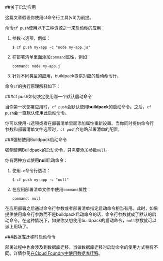 ##关于启动应用

这篇文章假设你使用cf命令行工具(v6)为前提。

命令```cf push```使用以下三种资源之一来启动你的应用：

1. 参数```-c```选项，例如：

	```
	$ cf push my-app -c "node my-app.js"
	```
	
2. 在部署清单里面添加```command```属性，例如：

	```
	command: node my-app.j
	```
	
3. 针对不同类型的应用，buildpack提供对应的启动命令行。

命令```cf```的执行原理解释如下：

###cf push如何决定使用哪一个默认启动命令

当你第一次部署应用时，```cf push```会默认使用**buildpack**的启动命令。之后，```cf push```会一直默认使用此启动命令。

你可以使用```-c```选项或者在部署清单里面添加属性重新设置。当你同时提供命令行参数和部署清单文件选项时，```cf push```会忽略部署清单的配置。

###强制使用Buildpack启动命令

强制使用Buildpack的启动命令，只需要添加参数```null```。

你有两种方式使用**null**启动命令：

1. 使用```-c```命令行选项：
	
	```
	$ cf push my-app -c "null"
	```
	
2. 在应用部署清单文件中使用```command```属性：
	
	```
	command: null
	```
	
在应用部署之后通过命令行参数或者部署清单指定启动命令相当有用。此时，如果提供使用命令行参数而不是buildpack启动命令的话，命令行参数就成了默认的启动命令。在这种情况下，如果你又想使用buildpack的启动命令，```null```参数就可以派上用场了。

###数据库迁移时启动命令

部署过程中也会涉及到数据库迁移，当做数据库迁移时启动命令的使用方式稍有不同。详情参见[在Cloud Foundry中使用数据库迁移](http://docs.cloudfoundry.org/devguide/services/migrate-db.html)。